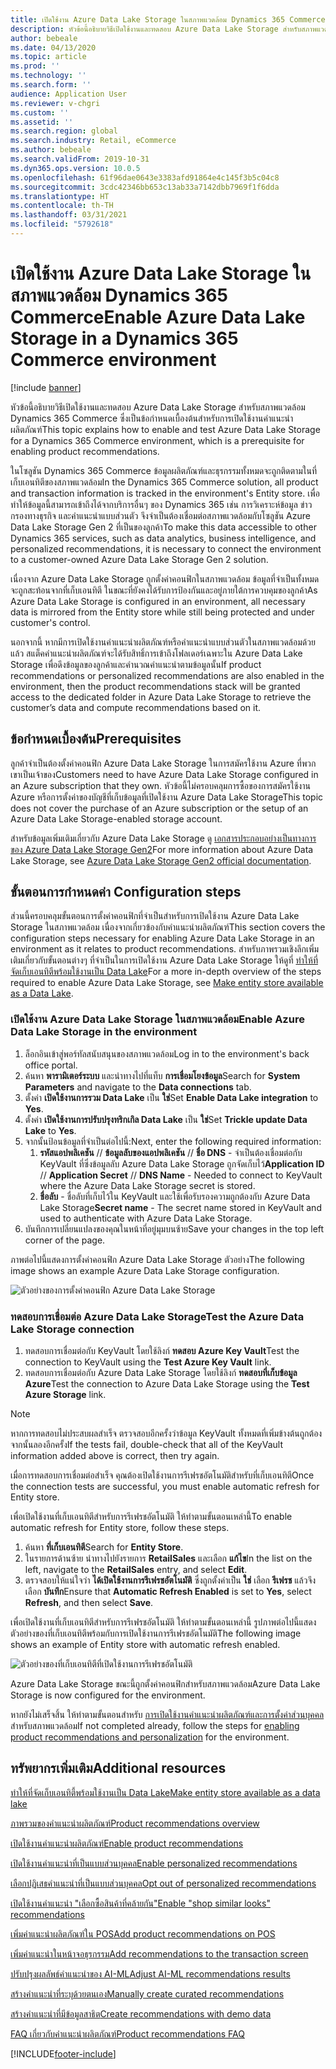 ```yaml
---
title: เปิดใช้งาน Azure Data Lake Storage ในสภาพแวดล้อม Dynamics 365 Commerce
description: หัวข้อนี้อธิบายวิธีเปิดใช้งานและทดสอบ Azure Data Lake Storage สำหรับสภาพแวดล้อม Dynamics 365 Commerce ซึ่งเป็นข้อกำหนดเบื้องต้นสำหรับการเปิดใช้งานคำแนะนำผลิตภัณฑ์
author: bebeale
ms.date: 04/13/2020
ms.topic: article
ms.prod: ''
ms.technology: ''
ms.search.form: ''
audience: Application User
ms.reviewer: v-chgri
ms.custom: ''
ms.assetid: ''
ms.search.region: global
ms.search.industry: Retail, eCommerce
ms.author: bebeale
ms.search.validFrom: 2019-10-31
ms.dyn365.ops.version: 10.0.5
ms.openlocfilehash: 61f96dae0643e3383afd91864e4c145f3b5c04c8
ms.sourcegitcommit: 3cdc42346bb653c13ab33a7142dbb7969f1f6dda
ms.translationtype: HT
ms.contentlocale: th-TH
ms.lasthandoff: 03/31/2021
ms.locfileid: "5792618"
---
```

# <a name="enable-azure-data-lake-storage-in-a-dynamics-365-commerce-environment"></a><span data-ttu-id="e6b0b-103">เปิดใช้งาน Azure Data Lake Storage ในสภาพแวดล้อม Dynamics 365 Commerce</span><span class="sxs-lookup"><span data-stu-id="e6b0b-103">Enable Azure Data Lake Storage in a Dynamics 365 Commerce environment</span></span>

[!include [banner](includes/banner.md)]

<span data-ttu-id="e6b0b-104">หัวข้อนี้อธิบายวิธีเปิดใช้งานและทดสอบ Azure Data Lake Storage สำหรับสภาพแวดล้อม Dynamics 365 Commerce ซึ่งเป็นข้อกำหนดเบื้องต้นสำหรับการเปิดใช้งานคำแนะนำผลิตภัณฑ์</span><span class="sxs-lookup"><span data-stu-id="e6b0b-104">This topic explains how to enable and test Azure Data Lake Storage for a Dynamics 365 Commerce environment, which is a prerequisite for enabling product recommendations.</span></span>

<span data-ttu-id="e6b0b-105">ในโซลูชัน Dynamics 365 Commerce ข้อมูลผลิตภัณฑ์และธุรกรรมทั้งหมดจะถูกติดตามในที่เก็บเอนทิตีของสภาพแวดล้อม</span><span class="sxs-lookup"><span data-stu-id="e6b0b-105">In the Dynamics 365 Commerce solution, all product and transaction information is tracked in the environment's Entity store.</span></span> <span data-ttu-id="e6b0b-106">เพื่อทำให้ข้อมูลนี้สามารถเข้าถึงได้จากบริการอื่นๆ ของ Dynamics 365 เช่น การวิเคราะห์ข้อมูล ข่าวกรองทางธุรกิจ และคำแนะนำแบบส่วนตัว จึงจำเป็นต้องเชื่อมต่อสภาพแวดล้อมกับโซลูชัน Azure Data Lake Storage Gen 2 ที่เป็นของลูกค้า</span><span class="sxs-lookup"><span data-stu-id="e6b0b-106">To make this data accessible to other Dynamics 365 services, such as data analytics, business intelligence, and personalized recommendations, it is necessary to connect the environment to a customer-owned Azure Data Lake Storage Gen 2 solution.</span></span>

<span data-ttu-id="e6b0b-107">เนื่องจาก Azure Data Lake Storage ถูกตั้งค่าคอนฟิกในสภาพแวดล้อม ข้อมูลที่จำเป็นทั้งหมดจะถูกสะท้อนจากที่เก็บเอนทิตี ในขณะที่ยังคงได้รับการป้องกันและอยู่ภายใต้การควบคุมของลูกค้า</span><span class="sxs-lookup"><span data-stu-id="e6b0b-107">As Azure Data Lake Storage is configured in an environment, all necessary data is mirrored from the Entity store while still being protected and under customer's control.</span></span>

<span data-ttu-id="e6b0b-108">นอกจากนี้ หากมีการเปิดใช้งานคำแนะนำผลิตภัณฑ์หรือคำแนะนำแบบส่วนตัวในสภาพแวดล้อมด้วยแล้ว สแต็คคำแนะนำผลิตภัณฑ์จะได้รับสิทธิ์การเข้าถึงโฟลเดอร์เฉพาะใน Azure Data Lake Storage เพื่อดึงข้อมูลของลูกค้าและคำนวณคำแนะนำตามข้อมูลนั้น</span><span class="sxs-lookup"><span data-stu-id="e6b0b-108">If product recommendations or personalized recommendations are also enabled in the environment, then the product recommendations stack will be granted access to the dedicated folder in Azure Data Lake Storage to retrieve the customer’s data and compute recommendations based on it.</span></span>

## <a name="prerequisites"></a><span data-ttu-id="e6b0b-109">ข้อกำหนดเบื้องต้น</span><span class="sxs-lookup"><span data-stu-id="e6b0b-109">Prerequisites</span></span>

<span data-ttu-id="e6b0b-110">ลูกค้าจำเป็นต้องตั้งค่าคอนฟิก Azure Data Lake Storage ในการสมัครใช้งาน Azure ที่พวกเขาเป็นเจ้าของ</span><span class="sxs-lookup"><span data-stu-id="e6b0b-110">Customers need to have Azure Data Lake Storage configured in an Azure subscription that they own.</span></span> <span data-ttu-id="e6b0b-111">หัวข้อนี้ไม่ครอบคลุมการซื้อของการสมัครใช้งาน Azure หรือการตั้งค่าของบัญชีที่เก็บข้อมูลที่เปิดใช้งาน Azure Data Lake Storage</span><span class="sxs-lookup"><span data-stu-id="e6b0b-111">This topic does not cover the purchase of an Azure subscription or the setup of an Azure Data Lake Storage-enabled storage account.</span></span>

<span data-ttu-id="e6b0b-112">สำหรับข้อมูลเพิ่มเติมเกี่ยวกับ Azure Data Lake Storage ดู [เอกสารประกอบอย่างเป็นทางการของ Azure Data Lake Storage Gen2](https://azure.microsoft.com/pricing/details/storage/data-lake)</span><span class="sxs-lookup"><span data-stu-id="e6b0b-112">For more information about Azure Data Lake Storage, see [Azure Data Lake Storage Gen2 official documentation](https://azure.microsoft.com/pricing/details/storage/data-lake).</span></span>
  
## <a name="configuration-steps"></a><span data-ttu-id="e6b0b-113">ขั้นตอนการกำหนดค่า </span><span class="sxs-lookup"><span data-stu-id="e6b0b-113">Configuration steps</span></span>

<span data-ttu-id="e6b0b-114">ส่วนนี้ครอบคลุมขั้นตอนการตั้งค่าคอนฟิกที่จำเป็นสำหรับการเปิดใช้งาน Azure Data Lake Storage ในสภาพแวดล้อม เนื่องจากเกี่ยวข้องกับคำแนะนำผลิตภัณฑ์</span><span class="sxs-lookup"><span data-stu-id="e6b0b-114">This section covers the configuration steps necessary for enabling Azure Data Lake Storage in an environment as it relates to product recommendations.</span></span>
<span data-ttu-id="e6b0b-115">สำหรับภาพรวมเชิงลึกเพิ่มเติมเกี่ยวกับขั้นตอนต่างๆ ที่จำเป็นในการเปิดใช้งาน Azure Data Lake Storage ให้ดูที่ [ทำให้ที่จัดเก็บเอนทิตีพร้อมใช้งานเป็น Data Lake](../fin-ops-core/dev-itpro/data-entities/entity-store-data-lake.md)</span><span class="sxs-lookup"><span data-stu-id="e6b0b-115">For a more in-depth overview of the steps required to enable Azure Data Lake Storage, see [Make entity store available as a Data Lake](../fin-ops-core/dev-itpro/data-entities/entity-store-data-lake.md).</span></span>

### <a name="enable-azure-data-lake-storage-in-the-environment"></a><span data-ttu-id="e6b0b-116">เปิดใช้งาน Azure Data Lake Storage ในสภาพแวดล้อม</span><span class="sxs-lookup"><span data-stu-id="e6b0b-116">Enable Azure Data Lake Storage in the environment</span></span>

1. <span data-ttu-id="e6b0b-117">ล็อกอินเข้าสู่พอร์ทัลสนับสนุนของสภาพแวดล้อม</span><span class="sxs-lookup"><span data-stu-id="e6b0b-117">Log in to the environment's back office portal.</span></span>
1. <span data-ttu-id="e6b0b-118">ค้นหา **พารามิเตอร์ระบบ** และนำทางไปที่แท็บ **การเชื่อมโยงข้อมูล**</span><span class="sxs-lookup"><span data-stu-id="e6b0b-118">Search for **System Parameters** and navigate to the **Data connections** tab.</span></span> 
1. <span data-ttu-id="e6b0b-119">ตั้งค่า **เปิดใช้งานการรวม Data Lake** เป็น **ใช่**</span><span class="sxs-lookup"><span data-stu-id="e6b0b-119">Set **Enable Data Lake integration** to **Yes**.</span></span>
1. <span data-ttu-id="e6b0b-120">ตั้งค่า **เปิดใช้งานการปรับปรุงทริกเกิล Data Lake** เป็น **ใช่**</span><span class="sxs-lookup"><span data-stu-id="e6b0b-120">Set **Trickle update Data Lake** to **Yes**.</span></span>
1. <span data-ttu-id="e6b0b-121">จากนั้นป้อนข้อมูลที่จำเป็นต่อไปนี้:</span><span class="sxs-lookup"><span data-stu-id="e6b0b-121">Next, enter the following required information:</span></span>
    1. <span data-ttu-id="e6b0b-122">**รหัสแอปพลิเคชัน** // **ข้อมูลลับของแอปพลิเคชัน** // **ชื่อ DNS** - จำเป็นต้องเชื่อมต่อกับ KeyVault ที่ซึ่งข้อมูลลับ Azure Data Lake Storage ถูกจัดเก็บไว้</span><span class="sxs-lookup"><span data-stu-id="e6b0b-122">**Application ID** // **Application Secret** // **DNS Name** - Needed to connect to KeyVault where the Azure Data Lake Storage secret is stored.</span></span>
    1. <span data-ttu-id="e6b0b-123">**ชื่อลับ** - ชื่อลับที่เก็บไว้ใน KeyVault และใช้เพื่อรับรองความถูกต้องกับ Azure Data Lake Storage</span><span class="sxs-lookup"><span data-stu-id="e6b0b-123">**Secret name** - The secret name stored in KeyVault and used to authenticate with Azure Data Lake Storage.</span></span>
1. <span data-ttu-id="e6b0b-124">บันทึกการเปลี่ยนแปลงของคุณในหน้าที่อยู่มุมบนซ้าย</span><span class="sxs-lookup"><span data-stu-id="e6b0b-124">Save your changes in the top left corner of the page.</span></span>

<span data-ttu-id="e6b0b-125">ภาพต่อไปนี้แสดงการตั้งค่าคอนฟิก Azure Data Lake Storage ตัวอย่าง</span><span class="sxs-lookup"><span data-stu-id="e6b0b-125">The following image shows an example Azure Data Lake Storage configuration.</span></span>

![ตัวอย่างของการตั้งค่าคอนฟิก Azure Data Lake Storage](./media/exampleADLSConfig1.png)

### <a name="test-the-azure-data-lake-storage-connection"></a><span data-ttu-id="e6b0b-127">ทดสอบการเชื่อมต่อ Azure Data Lake Storage</span><span class="sxs-lookup"><span data-stu-id="e6b0b-127">Test the Azure Data Lake Storage connection</span></span>

1. <span data-ttu-id="e6b0b-128">ทดสอบการเชื่อมต่อกับ KeyVault โดยใช้ลิงก์ **ทดสอบ Azure Key Vault**</span><span class="sxs-lookup"><span data-stu-id="e6b0b-128">Test the connection to KeyVault using the **Test Azure Key Vault** link.</span></span>
1. <span data-ttu-id="e6b0b-129">ทดสอบการเชื่อมต่อกับ Azure Data Lake Storage โดยใช้ลิงก์ **ทดสอบที่เก็บข้อมูล Azure**</span><span class="sxs-lookup"><span data-stu-id="e6b0b-129">Test the connection to Azure Data Lake Storage using the **Test Azure Storage** link.</span></span>

> [!NOTE]
> <span data-ttu-id="e6b0b-130">หากการทดสอบไม่ประสบผลสำเร็จ ตรวจสอบอีกครั้งว่าข้อมูล KeyVault ทั้งหมดที่เพิ่มข้างต้นถูกต้อง จากนั้นลองอีกครั้ง</span><span class="sxs-lookup"><span data-stu-id="e6b0b-130">If the tests fail, double-check that all of the KeyVault information added above is correct, then try again.</span></span>

<span data-ttu-id="e6b0b-131">เมื่อการทดสอบการเชื่อมต่อสำเร็จ คุณต้องเปิดใช้งานการรีเฟรชอัตโนมัติสำหรับที่เก็บเอนทิตี</span><span class="sxs-lookup"><span data-stu-id="e6b0b-131">Once the connection tests are successful, you must enable automatic refresh for Entity store.</span></span>

<span data-ttu-id="e6b0b-132">เพื่อเปิดใช้งานที่เก็บเอนทิตีสำหรับการรีเฟรชอัตโนมัติ ให้ทำตามขั้นตอนเหล่านี้</span><span class="sxs-lookup"><span data-stu-id="e6b0b-132">To enable automatic refresh for Entity store, follow these steps.</span></span>

1. <span data-ttu-id="e6b0b-133">ค้นหา **ที่เก็บเอนทิตี**</span><span class="sxs-lookup"><span data-stu-id="e6b0b-133">Search for **Entity Store**.</span></span>
1. <span data-ttu-id="e6b0b-134">ในรายการด้านซ้าย นำทางไปยังรายการ **RetailSales** และเลือก **แก้ไข**</span><span class="sxs-lookup"><span data-stu-id="e6b0b-134">In the list on the left, navigate to the **RetailSales** entry, and select **Edit**.</span></span>
1. <span data-ttu-id="e6b0b-135">ตรวจสอบให้แน่ใจว่า **ได้เปิดใช้งานการรีเฟรชอัตโนมัติ** ซึ่งถูกตั้งค่าเป็น **ใช่** เลือก **รีเฟรช** แล้วจึงเลือก **บันทึก**</span><span class="sxs-lookup"><span data-stu-id="e6b0b-135">Ensure that **Automatic Refresh Enabled** is set to **Yes**, select **Refresh**, and then select **Save**.</span></span>

<span data-ttu-id="e6b0b-136">เพื่อเปิดใช้งานที่เก็บเอนทิตีสำหรับการรีเฟรชอัตโนมัติ ให้ทำตามขั้นตอนเหล่านี้ รูปภาพต่อไปนี้แสดงตัวอย่างของที่เก็บเอนทิตีพร้อมกับการเปิดใช้งานการรีเฟรชอัตโนมัติ</span><span class="sxs-lookup"><span data-stu-id="e6b0b-136">The following image shows an example of Entity store with automatic refresh enabled.</span></span>

![ตัวอย่างของที่เก็บเอนทิตีที่เปิดใช้งานการรีเฟรชอัตโนมัติ](./media/exampleADLSConfig2.png)

<span data-ttu-id="e6b0b-138">Azure Data Lake Storage ขณะนี้ถูกตั้งค่าคอนฟิกสำหรับสภาพแวดล้อม</span><span class="sxs-lookup"><span data-stu-id="e6b0b-138">Azure Data Lake Storage is now configured for the environment.</span></span> 

<span data-ttu-id="e6b0b-139">หากยังไม่เสร็จสิ้น ให้ทำตามขั้นตอนสำหรับ [การเปิดใช้งานคำแนะนำผลิตภัณฑ์และการตั้งค่าส่วนบุคคล](enable-product-recommendations.md) สำหรับสภาพแวดล้อม</span><span class="sxs-lookup"><span data-stu-id="e6b0b-139">If not completed already, follow the steps for [enabling product recommendations and personalization](enable-product-recommendations.md) for the environment.</span></span>

## <a name="additional-resources"></a><span data-ttu-id="e6b0b-140">ทรัพยากรเพิ่มเติม</span><span class="sxs-lookup"><span data-stu-id="e6b0b-140">Additional resources</span></span>

[<span data-ttu-id="e6b0b-141">ทำให้ที่จัดเก็บเอนทิตี้พร้อมใช้งานเป็น Data Lake</span><span class="sxs-lookup"><span data-stu-id="e6b0b-141">Make entity store available as a data lake</span></span>](../fin-ops-core/dev-itpro/data-entities/entity-store-data-lake.md)

[<span data-ttu-id="e6b0b-142">ภาพรวมของคำแนะนำผลิตภัณฑ์</span><span class="sxs-lookup"><span data-stu-id="e6b0b-142">Product recommendations overview</span></span>](product-recommendations.md)

[<span data-ttu-id="e6b0b-143">เปิดใช้งานคำแนะนำผลิตภัณฑ์</span><span class="sxs-lookup"><span data-stu-id="e6b0b-143">Enable product recommendations</span></span>](enable-product-recommendations.md)

[<span data-ttu-id="e6b0b-144">เปิดใช้งานคำแนะนำที่เป็นแบบส่วนบุคคล</span><span class="sxs-lookup"><span data-stu-id="e6b0b-144">Enable personalized recommendations</span></span>](personalized-recommendations.md)

[<span data-ttu-id="e6b0b-145">เลือกปฏิเสธคำแนะนำที่เป็นแบบส่วนบุคคล</span><span class="sxs-lookup"><span data-stu-id="e6b0b-145">Opt out of personalized recommendations</span></span>](personalization-gdpr.md)

[<span data-ttu-id="e6b0b-146">เปิดใช้งานคำแนะนำ "เลือกซื้อสินค้าที่คล้ายกัน"</span><span class="sxs-lookup"><span data-stu-id="e6b0b-146">Enable "shop similar looks" recommendations</span></span>](shop-similar-looks.md)

[<span data-ttu-id="e6b0b-147">เพิ่มคำแนะนำผลิตภัณฑ์ใน POS</span><span class="sxs-lookup"><span data-stu-id="e6b0b-147">Add product recommendations on POS</span></span>](product.md)

[<span data-ttu-id="e6b0b-148">เพิ่มคำแนะนำในหน้าจอธุรกรรม</span><span class="sxs-lookup"><span data-stu-id="e6b0b-148">Add recommendations to the transaction screen</span></span>](add-recommendations-control-pos-screen.md)

[<span data-ttu-id="e6b0b-149">ปรับปรุงผลลัพธ์คำแนะนำของ AI-ML</span><span class="sxs-lookup"><span data-stu-id="e6b0b-149">Adjust AI-ML recommendations results</span></span>](modify-product-recommendation-results.md)

[<span data-ttu-id="e6b0b-150">สร้างคำแนะนำที่ระบุด้วยตนเอง</span><span class="sxs-lookup"><span data-stu-id="e6b0b-150">Manually create curated recommendations</span></span>](create-editorial-recommendation-lists.md)

[<span data-ttu-id="e6b0b-151">สร้างคำแนะนำที่มีข้อมูลสาธิต</span><span class="sxs-lookup"><span data-stu-id="e6b0b-151">Create recommendations with demo data</span></span>](product-recommendations-demo-data.md)

[<span data-ttu-id="e6b0b-152">FAQ เกี่ยวกับคำแนะนำผลิตภัณฑ์</span><span class="sxs-lookup"><span data-stu-id="e6b0b-152">Product recommendations FAQ</span></span>](faq-recommendations.md)


[!INCLUDE[footer-include](../includes/footer-banner.md)]
